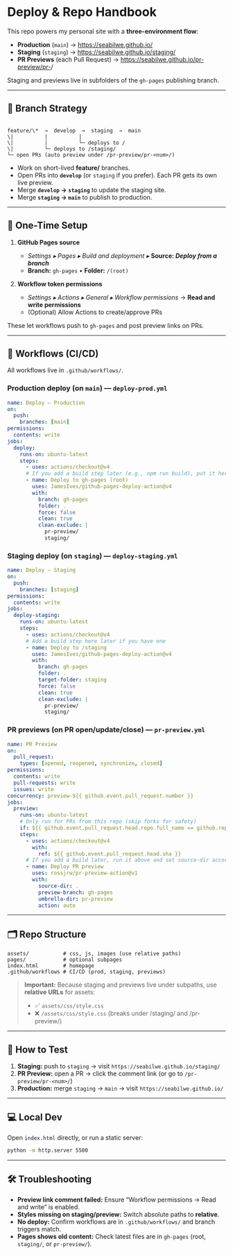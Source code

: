 # Deploy & Repo Handbook


This repo powers my personal site with a **three-environment flow**:

- **Production** (`main`) → https://seabilwe.github.io/
- **Staging** (`staging`) → https://seabilwe.github.io/staging/
- **PR Previews** (each Pull Request) → https://seabilwe.github.io/pr-preview/pr-<number>/

Staging and previews live in subfolders of the `gh-pages` publishing branch.

---

## 🧭 Branch Strategy

```

feature/\*  →  develop  →  staging  →  main
\|          |          |
\|          |          └─ deploys to /
\|          └─ deploys to /staging/
└─ open PRs (auto preview under /pr-preview/pr-<num>/)

````

- Work on short-lived **feature/** branches.
- Open PRs into **`develop`** (or `staging` if you prefer). Each PR gets its own live preview.
- Merge **`develop` → `staging`** to update the staging site.
- Merge **`staging` → `main`** to publish to production.

---

## 🔧 One-Time Setup

1. **GitHub Pages source**
   - *Settings ▸ Pages ▸ Build and deployment ▸* **Source: _Deploy from a branch_**
   - **Branch:** `gh-pages` • **Folder:** `/(root)`

2. **Workflow token permissions**
   - *Settings ▸ Actions ▸ General ▸ Workflow permissions* → **Read and write permissions**
   - (Optional) Allow Actions to create/approve PRs

These let workflows push to `gh-pages` and post preview links on PRs.

---

## 🤖 Workflows (CI/CD)

All workflows live in `.github/workflows/`.

### Production deploy (on `main`) — `deploy-prod.yml`

```yaml
name: Deploy – Production
on:
  push:
    branches: [main]
permissions:
  contents: write
jobs:
  deploy:
    runs-on: ubuntu-latest
    steps:
      - uses: actions/checkout@v4
      # If you add a build step later (e.g., npm run build), put it here
      - name: Deploy to gh-pages (root)
        uses: JamesIves/github-pages-deploy-action@v4
        with:
          branch: gh-pages
          folder: .
          force: false
          clean: true
          clean-exclude: |
            pr-preview/
            staging/
````

### Staging deploy (on `staging`) — `deploy-staging.yml`

```yaml
name: Deploy – Staging
on:
  push:
    branches: [staging]
permissions:
  contents: write
jobs:
  deploy-staging:
    runs-on: ubuntu-latest
    steps:
      - uses: actions/checkout@v4
      # Add a build step here later if you have one
      - name: Deploy to /staging
        uses: JamesIves/github-pages-deploy-action@v4
        with:
          branch: gh-pages
          folder: .
          target-folder: staging
          force: false
          clean: true
          clean-exclude: |
            pr-preview/
            staging/
```

### PR previews (on PR open/update/close) — `pr-preview.yml`

```yaml
name: PR Preview
on:
  pull_request:
    types: [opened, reopened, synchronize, closed]
permissions:
  contents: write
  pull-requests: write
  issues: write
concurrency: preview-${{ github.event.pull_request.number }}
jobs:
  preview:
    runs-on: ubuntu-latest
    # Only run for PRs from this repo (skip forks for safety)
    if: ${{ github.event.pull_request.head.repo.full_name == github.repository }}
    steps:
      - uses: actions/checkout@v4
        with:
          ref: ${{ github.event.pull_request.head.sha }}
      # If you add a build later, run it above and set source-dir accordingly
      - name: Deploy PR preview
        uses: rossjrw/pr-preview-action@v1
        with:
          source-dir: .
          preview-branch: gh-pages
          umbrella-dir: pr-preview
          action: auto
```

---

## 🗂️ Repo Structure

```
assets/           # css, js, images (use relative paths)
pages/            # optional subpages
index.html        # homepage
.github/workflows # CI/CD (prod, staging, previews)
```

> **Important:** Because staging and previews live under subpaths, use **relative URLs** for assets:
>
> * ✅ `assets/css/style.css`
> * ❌ `/assets/css/style.css` (breaks under /staging/ and /pr-preview/)

---

## 🧪 How to Test

1. **Staging:** push to `staging` → visit `https://seabilwe.github.io/staging/`
2. **PR Preview:** open a PR → click the comment link (or go to `/pr-preview/pr-<num>/`)
3. **Production:** merge `staging` → `main` → visit `https://seabilwe.github.io/`

---

## 💻 Local Dev

Open `index.html` directly, or run a static server:

```bash
python -m http.server 5500
```

---

## 🛠 Troubleshooting

* **Preview link comment failed:** Ensure “Workflow permissions → Read and write” is enabled.
* **Styles missing on staging/preview:** Switch absolute paths to **relative**.
* **No deploy:** Confirm workflows are in `.github/workflows/` and branch triggers match.
* **Pages shows old content:** Check latest files are in `gh-pages` (root, `staging/`, or `pr-preview/`).

